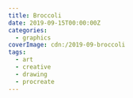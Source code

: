 ```yaml
---
title: Broccoli
date: 2019-09-15T00:00:00Z
categories:
  - graphics
coverImage: cdn:/2019-09-broccoli
tags:
  - art
  - creative
  - drawing
  - procreate
---
```

